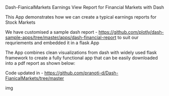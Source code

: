 

Dash-FianicalMarkets
Earnings View Report for Financial Markets with Dash

This App demonstrates how we can create a typical earnings reports for Stock Markets

We have customised a sample dash report - https://github.com/plotly/dash-sample-apps/tree/master/apps/dash-financial-report to suit our requriements and embedded it in a flask App

The App combines clean visualizations from dash with widely used flask framework to create a fully functional app that can be easily downloaded into a pdf report as shown below:

Code updated in - https://github.com/pranoti-d/Dash-FianicalMarkets/tree/master

img
